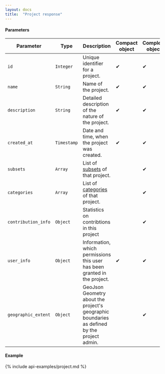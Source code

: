 ```yaml
---
layout: docs
title:  "Project response"
---
```


#### Parameters

Parameter           | Type        | Description                                                                           | Compact object | Complete object
--------------------|-------------|---------------------------------------------------------------------------------------|----------------|----------------
`id`                | `Integer`   | Unique identifier for a project.                                                      | ✔              | ✔
`name`              | `String`    | Name of the project.                                                                  | ✔              | ✔
`description`       | `String`    | Detailed description of the nature of the project.                                    | ✔              | ✔
`created_at`        | `Timestamp` | Date and time, when the project was created.                                          | ✔              | ✔
`subsets`        | `Array`     | List of [subsets](subset-response.html) of that project.                         |                | ✔
`categories`        | `Array`     | List of [categories](category-response.html) of that project.                         |                | ✔
`contribution_info` | `Object`    | Statistics on contribtions in this project                                            |                | ✔
`user_info`         | `Object`    | Information, which permissions this user has been granted in the project.             | ✔              | ✔
`geographic_extent` | `Object`    | GeoJson Geometry about the project's geographic boundaries as defined by the project admin. |                | ✔

#### Example

{% include api-examples/project.md %}
